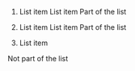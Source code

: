 1. List item
   List item
   Part of the list

1. List item
   List item
Part of the list

1. List item

Not part of the list
